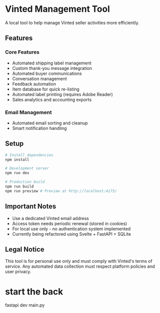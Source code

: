 # Vinted Management Tool

A local tool to help manage Vinted seller activities more efficiently.

## Features

### Core Features

- Automated shipping label management
- Custom thank-you message integration
- Automated buyer communications
- Conversation management
- Feedback automation
- Item database for quick re-listing
- Automated label printing (requires Adobe Reader)
- Sales analytics and accounting exports

### Email Management

- Automated email sorting and cleanup
- Smart notification handling

## Setup

```bash
# Install dependencies
npm install

# Development server
npm run dev

# Production build
npm run build
npm run preview # Preview at http://localhost:4173/
```

## Important Notes

- Use a dedicated Vinted email address
- Access token needs periodic renewal (stored in cookies)
- For local use only - no authentication system implemented
- Currently being refactored using Svelte + FastAPI + SQLite

## Legal Notice

This tool is for personal use only and must comply with Vinted's terms of service. Any automated data collection must respect platform policies and user privacy.

# start the back

fastapi dev main.py
